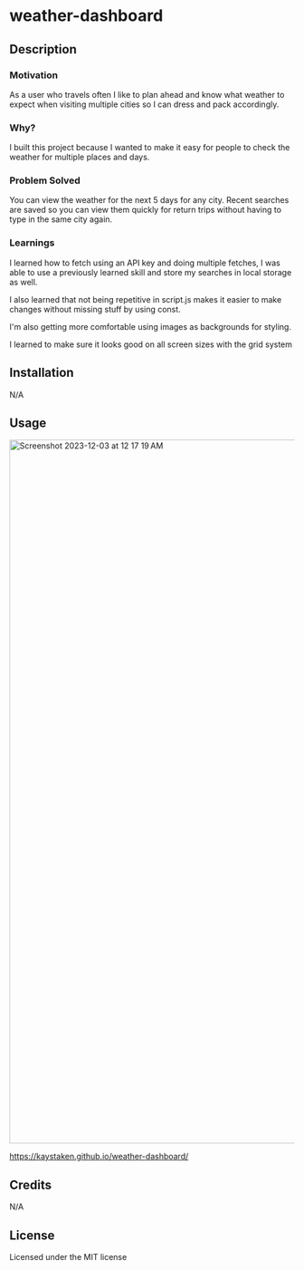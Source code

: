 # weather-dashboard

## Description

### Motivation

As a user who travels often I like to plan ahead and know what weather to expect when visiting multiple cities so I can dress and pack accordingly. 

### Why?

I built this project because I wanted to make it easy for people to check the weather for multiple places and days.

### Problem Solved

You can view the weather for the next 5 days for any city. Recent searches are saved so you can view them quickly for return trips without having to type in the same city again.

### Learnings

I learned how to fetch using an API key and doing multiple fetches, I was able to use a previously learned skill and store my searches in local storage as well.

I also learned that not being repetitive in script.js makes it easier to make changes without missing stuff by using const.

I'm also getting more comfortable using images as backgrounds for styling.

I learned to make sure it looks good on all screen sizes with the grid system

## Installation

N/A

## Usage

<img width="1243" alt="Screenshot 2023-12-03 at 12 17 19 AM" src="https://github.com/Kaystaken/weather-dashboard/assets/148396597/ef1bb6ad-be65-45a2-8c04-666ae51179fb">



https://kaystaken.github.io/weather-dashboard/



## Credits

N/A

## License

Licensed under the MIT license
